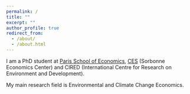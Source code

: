 ```yaml
---
permalink: /
title: ""
excerpt: ""
author_profile: true
redirect_from: 
  - /about/
  - /about.html
---
```


I am a PhD student at [Paris School of Economics](https://www.parisschoolofeconomics.eu), [CES](http://centredeconomiesorbonne.univ-paris1.fr/) (Sorbonne Economics Center) and CIRED (International Centre for Research on Environment and Development).

My main research field is Environmental and Climate Change Economics.  
